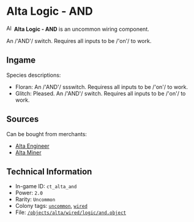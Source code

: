 # Alta Logic - AND

<img src="https://raw.githubusercontent.com/Ceterai/Enternia/main/objects/alta/wired/logic/and.png:default.1" alt="Alta Logic - AND icon" loading="lazy" height=16px width="auto" /> **Alta Logic - AND** is an uncommon wiring component.

An /'AND'/ switch. Requires all inputs to be /'on'/ to work.

## Ingame

Species descriptions:

- Floran: An /'AND'/ ssswitch. Requiress all inputs to be /'on'/ to work.
- Glitch: Pleased. An /'AND'/ switch. Requires all inputs to be /'on'/ to work.

## Sources

Can be bought from merchants:

- [Alta Engineer](https://ceterai.github.io/MyEnternia/Wiki/AltaEngineer)
- [Alta Miner](https://ceterai.github.io/MyEnternia/Wiki/AltaMiner)

## Technical Information

- In-game ID: `ct_alta_and`
- Power: `2.0`
- Rarity: `Uncommon`
- Colony tags: [`uncommon`](https://ceterai.github.io/MyEnternia/Wiki/Tags/Uncommon), [`wired`](https://ceterai.github.io/MyEnternia/Wiki/Tags/Wired)
- File: [`/objects/alta/wired/logic/and.object`](https://github.com/Ceterai/Enternia/blob/main/objects/alta/wired/logic/and.object)
